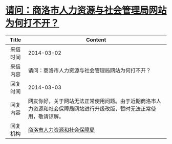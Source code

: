 # <a href="http://www.shangluo.gov.cn/zmhd/ldxxxx.jsp?urltype=leadermail.LeaderMailContentUrl&wbtreeid=1112&leadermailid=2310">请问：商洛市人力资源与社会管理局网站为何打不开？</a>
| Title |                                Content                                 |
|:-----:|------------------------------------------------------------------------|
| 来信时间  | 2014-03-02                                                             |
| 来信内容  | 请问：商洛市人力资源与社会管理局网站为何打不开？                                               |
| 回复时间  | 2014-03-03                                                             |
| 回复内容  | 网友你好，关于网站无法正常使用问题。由于近期商洛市人力资源和社会保障局网站进行升级改版，暂时无法正常使用，敬请谅解。             |
| 回复机构  | <a href="../../categories/agencies/商洛市人力资源和社会保障局.md">商洛市人力资源和社会保障局</a> |